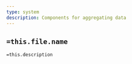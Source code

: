 ```yaml
---
type: system
description: Components for aggregating data
---
```

## `=this.file.name`

`=this.description`